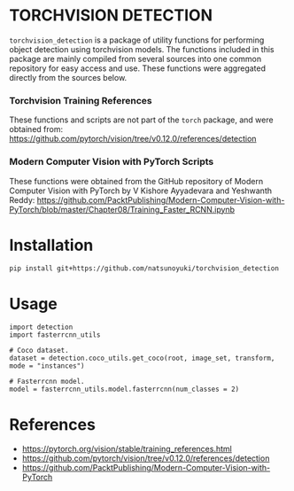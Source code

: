 # TORCHVISION DETECTION
`torchvision_detection` is a package of utility functions for performing object detection using torchvision models. The functions included in this package are mainly compiled from several sources into one common repository for easy access and use. These functions were aggregated directly from the sources below.

### Torchvision Training References
These functions and scripts are not part of the `torch` package, and were obtained from:
https://github.com/pytorch/vision/tree/v0.12.0/references/detection

### Modern Computer Vision with PyTorch Scripts
These functions were obtained from the GitHub repository of Modern Computer Vision with PyTorch by V Kishore Ayyadevara and Yeshwanth Reddy:
https://github.com/PacktPublishing/Modern-Computer-Vision-with-PyTorch/blob/master/Chapter08/Training_Faster_RCNN.ipynb

# Installation
```
pip install git+https://github.com/natsunoyuki/torchvision_detection
```

# Usage
```
import detection
import fasterrcnn_utils

# Coco dataset.
dataset = detection.coco_utils.get_coco(root, image_set, transform, mode = "instances")

# Fasterrcnn model.
model = fasterrcnn_utils.model.fasterrcnn(num_classes = 2)
```

# References

* https://pytorch.org/vision/stable/training_references.html
* https://github.com/pytorch/vision/tree/v0.12.0/references/detection
* https://github.com/PacktPublishing/Modern-Computer-Vision-with-PyTorch